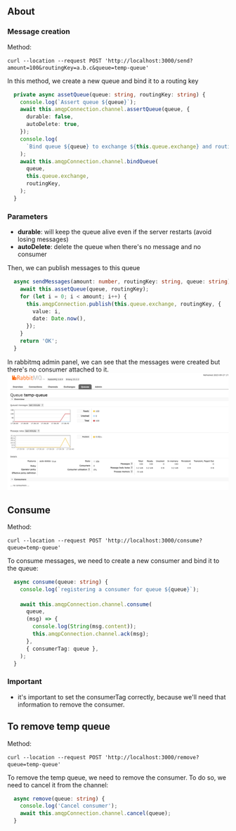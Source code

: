 ## About

### Message creation
Method:
```text
curl --location --request POST 'http://localhost:3000/send?amount=100&routingKey=a.b.c&queue=temp-queue'
```

In this method, we create a new queue and bind it to a routing key
```typescript
  private async assetQueue(queue: string, routingKey: string) {
    console.log(`Assert queue ${queue}`);
    await this.amqpConnection.channel.assertQueue(queue, {
      durable: false,
      autoDelete: true,
    });
    console.log(
      `Bind queue ${queue} to exchange ${this.queue.exchange} and routing key ${routingKey}`,
    );
    await this.amqpConnection.channel.bindQueue(
      queue,
      this.queue.exchange,
      routingKey,
    );
  }
```
### Parameters
- **durable**: will keep the queue alive even if the server restarts (avoid losing messages)
- **autoDelete**: delete the queue when there's no message and no consumer

Then, we can publish messages to this queue
```typescript
  async sendMessages(amount: number, routingKey: string, queue: string) {
    await this.assetQueue(queue, routingKey);
    for (let i = 0; i < amount; i++) {
      this.amqpConnection.publish(this.queue.exchange, routingKey, {
        value: i,
        date: Date.now(),
      });
    }
    return 'OK';
  }
```
In rabbitmq admin panel, we can see that the messages were created but there's no consumer attached to it.
![img.png](img.png)

## Consume
Method:
```text
curl --location --request POST 'http://localhost:3000/consume?queue=temp-queue'
```

To consume messages, we need to create a new consumer and bind it to the queue:
```typescript
  async consume(queue: string) {
    console.log(`registering a consumer for queue ${queue}`);

    await this.amqpConnection.channel.consume(
      queue,
      (msg) => {
        console.log(String(msg.content));
        this.amqpConnection.channel.ack(msg);
      },
      { consumerTag: queue },
    );
  }
```
### Important
- it's important to set the consumerTag correctly, because we'll need that information to remove the consumer.

## To remove temp queue
Method:
```text
curl --location --request POST 'http://localhost:3000/remove?queue=temp-queue'
```
To remove the temp queue, we need to remove the consumer. To do so, we need to cancel it from the channel:
```typescript
  async remove(queue: string) {
    console.log('Cancel consumer');
    await this.amqpConnection.channel.cancel(queue);
  }
```

